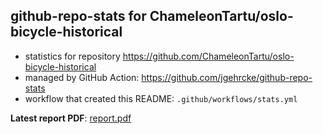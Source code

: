 ## github-repo-stats for ChameleonTartu/oslo-bicycle-historical

- statistics for repository https://github.com/ChameleonTartu/oslo-bicycle-historical
- managed by GitHub Action: https://github.com/jgehrcke/github-repo-stats
- workflow that created this README: `.github/workflows/stats.yml`

**Latest report PDF**: [report.pdf](https://github.com/ChameleonTartu/buymeacoffee-repo-stats/raw/master/ChameleonTartu/oslo-bicycle-historical/latest-report/report.pdf)

